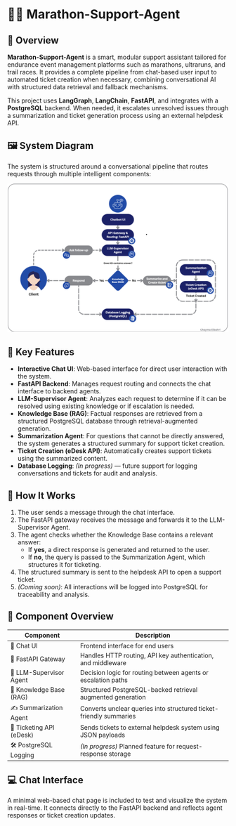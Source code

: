 # 🏃‍♀️ Marathon-Support-Agent

## 📄 Overview

**Marathon-Support-Agent** is a smart, modular support assistant tailored for endurance event management platforms such as marathons, ultraruns, and trail races. It provides a complete pipeline from chat-based user input to automated ticket creation when necessary, combining conversational AI with structured data retrieval and fallback mechanisms.

This project uses **LangGraph**, **LangChain**, **FastAPI**, and integrates with a **PostgreSQL** backend. When needed, it escalates unresolved issues through a summarization and ticket generation process using an external helpdesk API.

## 🖼️ System Diagram

The system is structured around a conversational pipeline that routes requests through multiple intelligent components:

![System Architecture](img/pipeline.png)

## 🌟 Key Features

- **Interactive Chat UI**: Web-based interface for direct user interaction with the system.
- **FastAPI Backend**: Manages request routing and connects the chat interface to backend agents.
- **LLM-Supervisor Agent**: Analyzes each request to determine if it can be resolved using existing knowledge or if escalation is needed.
- **Knowledge Base (RAG)**: Factual responses are retrieved from a structured PostgreSQL database through retrieval-augmented generation.
- **Summarization Agent**: For questions that cannot be directly answered, the system generates a structured summary for support ticket creation.
- **Ticket Creation (eDesk API)**: Automatically creates support tickets using the summarized content.
- **Database Logging**: _(In progress)_ — future support for logging conversations and tickets for audit and analysis.

## 🧠 How It Works

1. The user sends a message through the chat interface.
2. The FastAPI gateway receives the message and forwards it to the LLM-Supervisor Agent.
3. The agent checks whether the Knowledge Base contains a relevant answer:
   - If **yes**, a direct response is generated and returned to the user.
   - If **no**, the query is passed to the Summarization Agent, which structures it for ticketing.
4. The structured summary is sent to the helpdesk API to open a support ticket.
5. _(Coming soon)_: All interactions will be logged into PostgreSQL for traceability and analysis.

## 🧬 Component Overview

| Component                | Description                                                        |
| ------------------------ | ------------------------------------------------------------------ |
| 💬 Chat UI               | Frontend interface for end users                                   |
| 🚦 FastAPI Gateway       | Handles HTTP routing, API key authentication, and middleware       |
| 🧠 LLM-Supervisor Agent  | Decision logic for routing between agents or escalation paths      |
| 📘 Knowledge Base (RAG)  | Structured PostgreSQL-backed retrieval augmented generation        |
| ✍️ Summarization Agent   | Converts unclear queries into structured ticket-friendly summaries |
| 📝 Ticketing API (eDesk) | Sends tickets to external helpdesk system using JSON payloads      |
| 🛠️ PostgreSQL Logging    | _(In progress)_ Planned feature for request-response storage       |

## 💻 Chat Interface

A minimal web-based chat page is included to test and visualize the system in real-time. It connects directly to the FastAPI backend and reflects agent responses or ticket creation updates.
